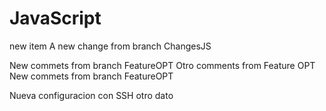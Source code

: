 # JavaScript
new item
A new change from branch ChangesJS




New commets from branch FeatureOPT
Otro comments from Feature OPT
New commets from branch FeatureOPT


Nueva configuracion con SSH
otro dato 